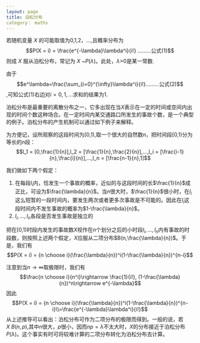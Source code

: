 ```yaml
---
layout: page
title: 泊松分布
category： maths
---
```


若随机变量 $X$ 的可能取值为0,1,2，...,且概率分布为$$P(X = i) = \frac{e^{-\lambda}\lambda^i}{i!} .........公式(1)$$则成 $X$ 服从泊松分布，常记为 $X$ ~$P(\lambda)$。此处，$\lambda$>0是某一常数.

由于$$e^\lambda=\frac{\sum_{i=0}^{\infty}\lambda^i}{i!}.........公式(2)$$,可知公式(1)右边对$i=0,1,...$求和的结果为1.

泊松分布是最重要的离散分布之一，它多出现在当$X$表示在一定的时间或空间内出现的时间个数这种场合。在一定时间内某交通路口所发生的事故个数，是一个典型的例子。泊松分布的产生机制可以通过如下例子来解释。

为方便记，设所观察的这段时间为[0,1),取一个很大的自然数$n$，把时间段[0,1)分为等长的$n$段：$$l_1 = [0,\frac{1}{n}],l_2 = [\frac{1}{n},\frac{2}{n}],...,l_i = [\frac{i-1}{n},\frac{i}{n}],...,l_n = [\frac{n-1}{n},1]$$

我们做如下两个假定：

1. 在每段$l_i$内，恰发生一个事故的概率，近似的与这段时间的长$\frac{1}{n}$成正比，可设为$\frac{\lambda}{n}$。当$n$很大时，$\frac{1}{n}$很小时，在$l_i$这么短暂的一段时间内，要发生两次或者更多次事故是不可能的。因此在$l_i$这段时间内不发生事故的概率为$1-\frac{\lambda}{n}$。
2. $l_i,...,l_n$各段是否发生事故是独立的

把在[0,1)时段内发生的事故数$X$视作在$n$个划分之后的小时段$l_i,...,l_n$内有事故的时段数，则按照上述两个假定，$X$应服从二项分布$B(n,\frac{\lambda}{n})$。于是，我们有 $$P(X = i) = {n \choose i}(\frac{\lambda}{n})^i(1-\frac{\lambda}{n})^{n-i}$$

注意到当$n\rightarrow \infty$取极限时，我们有$$\frac{n \choose i}{n^i}\rightarrow \frac{1}{i!}, (1-\frac{\lambda}{n})^n\rightarrow e^{-\lambda}$$因此
$$P(X = i) = {n \choose i}(\frac{\lambda}{n})^i(1-\frac{\lambda}{n})^{n-i}\\=\frac{e^{-\lambda}\lambda^i}{i!}$$
从上述推导可以看出：泊松分布可作为二项分布的极限而得到。一般的说，若$X~B(n,p)$,其中$n$很大，$p$很小，因而$np=\lambda$不太大时，$X$的分布接近于泊松分布$P(\lambda)$。这个事实有时可将较难计算的二项分布转化为泊松分布去计算。







